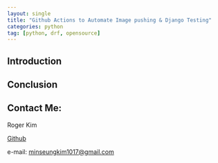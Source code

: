 ```yaml
---
layout: single
title: "Github Actions to Automate Image pushing & Django Testing"
categories: python
tag: [python, drf, opensource] 
---
```

## Introduction 

## Conclusion

## Contact Me:
Roger Kim

[Github](https://github.com/kmsrogerkim)

e-mail: <minseungkim1017@gmail.com> 

